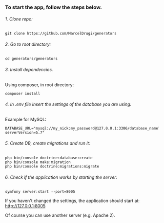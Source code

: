 ### To start the app, follow the steps below.

###### 1. Clone repo:

    git clone https://github.com/MarcelDrugi/generators

###### 2. Go to root directory:

    cd generators/generators

###### 3. Install dependencies.
Using composer, in root directory:

    composer install

###### 4. In .env file insert the settings of the database you are using.
Example for MySQL:

    DATABASE_URL="mysql://my_nick:my_password@127.0.0.1:3306/database_name?serverVersion=5.7"

###### 5. Create DB, create migrations and run it:

    php bin/console doctrine:database:create
    php bin/console make:migration
    php bin/console doctrine:migrations:migrate



###### 6. Check if the application works by starting the server:

    symfony server:start --port=8005

If you haven't changed the settings, the application should start at: http://127.0.0.1:8005

Of course you can use another server (e.g. Apache 2).

